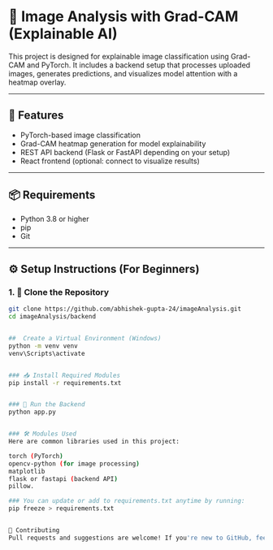 # 🧠 Image Analysis with Grad-CAM (Explainable AI)

This project is designed for explainable image classification using Grad-CAM and PyTorch. It includes a backend setup that processes uploaded images, generates predictions, and visualizes model attention with a heatmap overlay.

---

## 🚀 Features

- PyTorch-based image classification
- Grad-CAM heatmap generation for model explainability
- REST API backend (Flask or FastAPI depending on your setup)
- React frontend (optional: connect to visualize results)
  
---

## 📦 Requirements

- Python 3.8 or higher
- pip
- Git

---

## ⚙️ Setup Instructions (For Beginners)

### 1. 📁 Clone the Repository

```bash
git clone https://github.com/abhishek-gupta-24/imageAnalysis.git
cd imageAnalysis/backend


##  Create a Virtual Environment (Windows)
python -m venv venv
venv\Scripts\activate


### 📥 Install Required Modules
pip install -r requirements.txt


### 🧪 Run the Backend
python app.py


### 🛠️ Modules Used
Here are common libraries used in this project:

torch (PyTorch)
opencv-python (for image processing)
matplotlib
flask or fastapi (backend API)
pillow.

### You can update or add to requirements.txt anytime by running:
pip freeze > requirements.txt


🤝 Contributing
Pull requests and suggestions are welcome! If you're new to GitHub, feel free to fork this repo and try things out.
